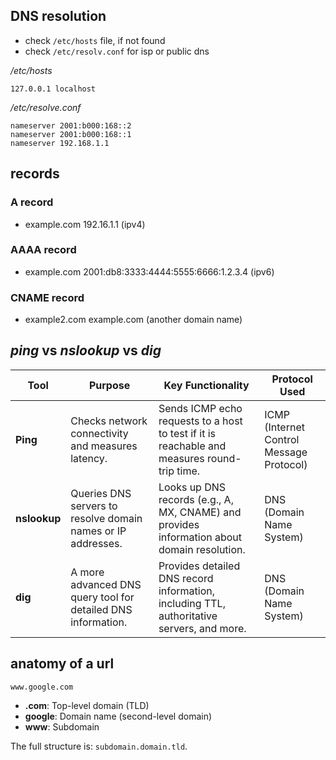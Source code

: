 ## DNS resolution
- check `/etc/hosts` file, if not found 
- check `/etc/resolv.conf` for isp or public dns

_/etc/hosts_
```
127.0.0.1 localhost
```

_/etc/resolve.conf_
```
nameserver 2001:b000:168::2
nameserver 2001:b000:168::1
nameserver 192.168.1.1
```
## records

### A record
- example.com 192.16.1.1 (ipv4)
### AAAA record
- example.com  2001:db8:3333:4444:5555:6666:1.2.3.4 (ipv6)
### CNAME record
- example2.com example.com (another domain name)
## _ping_ vs _nslookup_ vs _dig_

|**Tool**|**Purpose**|**Key Functionality**|**Protocol Used**|
|---|---|---|---|
|**Ping**|Checks network connectivity and measures latency.|Sends ICMP echo requests to a host to test if it is reachable and measures round-trip time.|ICMP (Internet Control Message Protocol)|
|**nslookup**|Queries DNS servers to resolve domain names or IP addresses.|Looks up DNS records (e.g., A, MX, CNAME) and provides information about domain resolution.|DNS (Domain Name System)|
|**dig**|A more advanced DNS query tool for detailed DNS information.|Provides detailed DNS record information, including TTL, authoritative servers, and more.|DNS (Domain Name System)|

## anatomy of a url

`www.google.com`

- **.com**: Top-level domain (TLD)
- **google**: Domain name (second-level domain)
- **www**: Subdomain

The full structure is: `subdomain.domain.tld`.